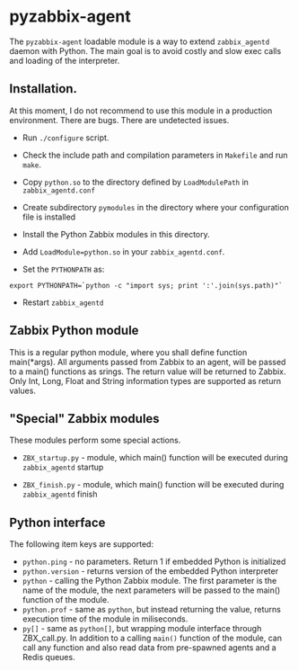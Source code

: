 pyzabbix-agent
==============

The `pyzabbix-agent` loadable module is a way to extend `zabbix_agentd` daemon
with Python. The main goal is to avoid costly and slow exec calls and
loading of the interpreter.

## Installation.

At this moment, I do not recommend to use this module in a production
environment. There are bugs. There are undetected issues.

* Run `./configure` script.

* Check the include path and compilation parameters in `Makefile`
and run `make`.

* Copy `python.so` to the directory defined by `LoadModulePath` in
`zabbix_agentd.conf`

* Create subdirectory `pymodules` in the directory where your
configuration file is installed

* Install the Python Zabbix modules in this directory.

* Add `LoadModule=python.so` in your `zabbix_agentd.conf`.


* Set the `PYTHONPATH` as: 

```
export PYTHONPATH=`python -c "import sys; print ':'.join(sys.path)"`
```

* Restart `zabbix_agentd`


## Zabbix Python module

This is a regular python module, where you shall define function
main(*args). All arguments passed from Zabbix to an agent, will be
passed to a main() functions as srings. The return value will be returned
to Zabbix. Only Int, Long, Float and String information types are supported as return values.

## "Special" Zabbix modules

These modules perform some special actions.

* `ZBX_startup.py` - module, which main() function will be executed during
`zabbix_agentd` startup

* `ZBX_finish.py` - module, which main() function will be executed during
`zabbix_agentd` finish

## Python interface

The following item keys are supported:

* `python.ping` - no parameters. Return 1 if embedded Python is initialized
* `python.version` - returns version of the embedded Python interpreter
* `python` - calling the Python Zabbix module. The first parameter is the
name of the module, the next parameters will be passed to the main()
function of the module.
* `python.prof` - same as `python`, but instead returning the value, returns
execution time of the module in miliseconds.
* `py[]` - same as `python[]`, but wrapping module interface through ZBX_call.py. 
In addition to a calling `main()` function of the module, can call any
function and also read data from pre-spawned agents and a Redis queues.

